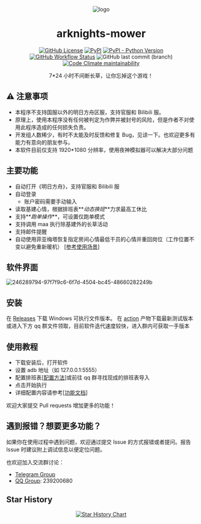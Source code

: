 <div align="center">

![logo](https://github.com/ArkMowers/arknights-mower/raw/main/logo.png)

# arknights-mower

[![GitHub License](https://img.shields.io/github/license/ArkMowers/arknights-mower?style=flat-square)](https://github.com/ArkMowers/arknights-mower/blob/master/LICENSE)
[![PyPI](https://img.shields.io/pypi/v/arknights-mower?style=flat-square)](https://pypi.org/project/arknights-mower/)
[![PyPI - Python Version](https://img.shields.io/pypi/pyversions/arknights-mower?style=flat-square)](https://pypi.org/project/arknights-mower/)
[![GitHub Workflow Status](https://img.shields.io/github/workflow/status/ArkMowers/arknights-mower/Upload%20PyPI?style=flat-square)](https://github.com/ArkMowers/arknights-mower/actions/workflows/python-publish.yml)
![GitHub last commit (branch)](https://img.shields.io/github/last-commit/ArkMowers/arknights-mower/main?style=flat-square)
[![Code Climate maintainability](https://img.shields.io/codeclimate/maintainability/ArkMowers/arknights-mower?style=flat-square)](https://codeclimate.com/github/ArkMowers/arknights-mower)

7\*24 小时不间断长草，让你忘掉这个游戏！

</div>

## ⚠ 注意事项

- 本程序不支持国服以外的明日方舟区服，支持官服和 Bilibili 服。
- 原理上，使用本程序没有任何被判定为作弊并被封号的风险，但是作者不对使用此程序造成的任何损失负责。
- 开发组人数稀少，有时不太能及时反馈和修复 Bug，见谅一下。也欢迎更多有能力有意向的朋友参与。
- 本软件目前仅支持 1920\*1080 分辨率，使用夜神模拟器可以解决大部分问题

## 主要功能

- 自动打开《明日方舟》，支持官服和 Bilibili 服
- 自动登录
  - 账户密码需要手动输入
- 读取基建心情，根据排班表**_动态换班_**力求最高工休比
- 支持**_跑单操作_**，可设置仅跑单模式
- 支持调用 maa 执行除基建外的长草活动
- 支持邮件提醒
- 自动使用菲亚梅塔恢复指定房间心情最低干员的心情并重回岗位（工作位置不变以避免重新暖机） [[参考使用场景](https://www.bilibili.com/video/BV1mZ4y1z7wx)]

## 软件界面
![246289794-97f7f9c6-6f7d-4504-bc45-48660282249b](https://github.com/ArkMowers/arknights-mower/assets/33809511/a6dd6f47-39df-41c4-b384-38c9efeefd6a)

## 安装

在 [Releases](https://github.com/ArkMowers/arknights-mower/releases) 下载 Windows 可执行文件版本。
在 [action](https://github.com/ArkMowers/arknights-mower/actions/workflows/pyinstaller-win-shawn.yml) 产物下载最新测试版本
或进入下方 qq 群文件领取，目前软件迭代速度较快，进入群内可获取一手版本

## 使用教程

- 下载安装后，打开软件
- 设置 adb 地址（如 127.0.0.1:5555）
- 配置排班表[[配置方法](https://www.bilibili.com/video/BV1KT411s7Ar)]或前往 qq 群寻找现成的排班表导入
- 点击开始执行
- 详细配置内容请参考[[功能文档](https://arkmowers.github.io/arknights-mower/)]

欢迎大家提交 Pull requests 增加更多的功能！

## 遇到报错？想要更多功能？

如果你在使用过程中遇到问题，欢迎通过提交 Issue 的方式报错或者提问。报告 Issue 时建议附上调试信息以便定位问题。

也欢迎加入交流群讨论：

- [Telegram Group](https://t.me/ark_mover)
- [QQ Group](https://jq.qq.com/?_wv=1027&k=4gWboTVI): 239200680

## Star History

<div align="center">

[![Star History Chart](https://api.star-history.com/svg?repos=ArkMowers/arknights-mower&type=Date)](https://star-history.com/#ArkMowers/arknights-mower&Date)

</div>
